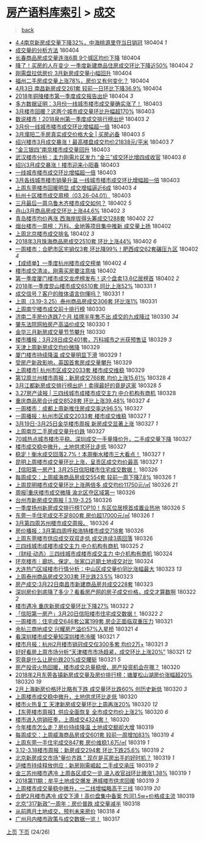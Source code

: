 [房产语料库索引](../../README.md)  > [成交](成交.md)
====
> [back](../README.md)

- [4.4南京新房成交量下降32%，中海桃源里夺当日销冠](http://jkwz.applinzi.com/ittc/7088188836679255056.html#4.4%E5%8D%97%E4%BA%AC%E6%96%B0%E6%88%BF%E6%88%90%E4%BA%A4%E9%87%8F%E4%B8%8B%E9%99%8D32%25%EF%BC%8C%E4%B8%AD%E6%B5%B7%E6%A1%83%E6%BA%90%E9%87%8C%E5%A4%BA%E5%BD%93%E6%97%A5%E9%94%80%E5%86%A0) 180404 *1* 
- [成交量的分析方法](http://jkwz.applinzi.com/ittc/7088171376227910667.html#%E6%88%90%E4%BA%A4%E9%87%8F%E7%9A%84%E5%88%86%E6%9E%90%E6%96%B9%E6%B3%95) 180404  
- [长春商品房成交量连涨6周 9个城区均价下降](http://jkwz.applinzi.com/ittc/7088143362626683911.html#%E9%95%BF%E6%98%A5%E5%95%86%E5%93%81%E6%88%BF%E6%88%90%E4%BA%A4%E9%87%8F%E8%BF%9E%E6%B6%A86%E5%91%A8+9%E4%B8%AA%E5%9F%8E%E5%8C%BA%E5%9D%87%E4%BB%B7%E4%B8%8B%E9%99%8D) 180404  
- [降了！买房的人在变少 一季度新建商品住房成交环比下降近50%](http://jkwz.applinzi.com/ittc/7088132797674030090.html#%E9%99%8D%E4%BA%86%EF%BC%81%E4%B9%B0%E6%88%BF%E7%9A%84%E4%BA%BA%E5%9C%A8%E5%8F%98%E5%B0%91+%E4%B8%80%E5%AD%A3%E5%BA%A6%E6%96%B0%E5%BB%BA%E5%95%86%E5%93%81%E4%BD%8F%E6%88%BF%E6%88%90%E4%BA%A4%E7%8E%AF%E6%AF%94%E4%B8%8B%E9%99%8D%E8%BF%9150%25) 180404 *2* 
- [刚需盘拉低房价 3月新房成交量小幅回升](http://jkwz.applinzi.com/ittc/7088079627107173393.html#%E5%88%9A%E9%9C%80%E7%9B%98%E6%8B%89%E4%BD%8E%E6%88%BF%E4%BB%B7+3%E6%9C%88%E6%96%B0%E6%88%BF%E6%88%90%E4%BA%A4%E9%87%8F%E5%B0%8F%E5%B9%85%E5%9B%9E%E5%8D%87) 180404  
- [福州二手房成交量上涨78%，房价又有何变化？](http://jkwz.applinzi.com/ittc/7088050120333722635.html#%E7%A6%8F%E5%B7%9E%E4%BA%8C%E6%89%8B%E6%88%BF%E6%88%90%E4%BA%A4%E9%87%8F%E4%B8%8A%E6%B6%A878%25%EF%BC%8C%E6%88%BF%E4%BB%B7%E5%8F%88%E6%9C%89%E4%BD%95%E5%8F%98%E5%8C%96%EF%BC%9F) 180404  
- [4月3日 南昌新房成交261套 较前一日环比下降36.9%](http://jkwz.applinzi.com/ittc/7088049542270551050.html#4%E6%9C%883%E6%97%A5+%E5%8D%97%E6%98%8C%E6%96%B0%E6%88%BF%E6%88%90%E4%BA%A4261%E5%A5%97+%E8%BE%83%E5%89%8D%E4%B8%80%E6%97%A5%E7%8E%AF%E6%AF%94%E4%B8%8B%E9%99%8D36.9%25) 180404  
- [2018年铜陵楼市第一季度成交报告出炉](http://jkwz.applinzi.com/ittc/7088040089810912262.html#2018%E5%B9%B4%E9%93%9C%E9%99%B5%E6%A5%BC%E5%B8%82%E7%AC%AC%E4%B8%80%E5%AD%A3%E5%BA%A6%E6%88%90%E4%BA%A4%E6%8A%A5%E5%91%8A%E5%87%BA%E7%82%89) 180404 *3* 
- [多方数据证明：3月份一线城市楼市成交量确实涨了！](http://jkwz.applinzi.com/ittc/7087816806335251473.html#%E5%A4%9A%E6%96%B9%E6%95%B0%E6%8D%AE%E8%AF%81%E6%98%8E%EF%BC%9A3%E6%9C%88%E4%BB%BD%E4%B8%80%E7%BA%BF%E5%9F%8E%E5%B8%82%E6%A5%BC%E5%B8%82%E6%88%90%E4%BA%A4%E9%87%8F%E7%A1%AE%E5%AE%9E%E6%B6%A8%E4%BA%86%EF%BC%81) 180403  
- [3月楼市回暖？这两个城市成交量环比升幅超170%](http://jkwz.applinzi.com/ittc/7087803895177020433.html#3%E6%9C%88%E6%A5%BC%E5%B8%82%E5%9B%9E%E6%9A%96%EF%BC%9F%E8%BF%99%E4%B8%A4%E4%B8%AA%E5%9F%8E%E5%B8%82%E6%88%90%E4%BA%A4%E9%87%8F%E7%8E%AF%E6%AF%94%E5%8D%87%E5%B9%85%E8%B6%85170%25) 180403  
- [数说楼市！2018泉州第一季度成交排行榜出炉](http://jkwz.applinzi.com/ittc/7087803251917587467.html#%E6%95%B0%E8%AF%B4%E6%A5%BC%E5%B8%82%EF%BC%812018%E6%B3%89%E5%B7%9E%E7%AC%AC%E4%B8%80%E5%AD%A3%E5%BA%A6%E6%88%90%E4%BA%A4%E6%8E%92%E8%A1%8C%E6%A6%9C%E5%87%BA%E7%82%89) 180403 *2* 
- [3月份一线城市楼市成交环比增幅超一倍](http://jkwz.applinzi.com/ittc/7087795282333139984.html#3%E6%9C%88%E4%BB%BD%E4%B8%80%E7%BA%BF%E5%9F%8E%E5%B8%82%E6%A5%BC%E5%B8%82%E6%88%90%E4%BA%A4%E7%8E%AF%E6%AF%94%E5%A2%9E%E5%B9%85%E8%B6%85%E4%B8%80%E5%80%8D) 180403  
- [3月濮阳二手房真实成交价格大全 | 买房必备](http://jkwz.applinzi.com/ittc/7087788621560284177.html#3%E6%9C%88%E6%BF%AE%E9%98%B3%E4%BA%8C%E6%89%8B%E6%88%BF%E7%9C%9F%E5%AE%9E%E6%88%90%E4%BA%A4%E4%BB%B7%E6%A0%BC%E5%A4%A7%E5%85%A8+%7C+%E4%B9%B0%E6%88%BF%E5%BF%85%E5%A4%87) 180403 *5* 
- [绍兴楼市3月成交暴涨！最高楼盘成交均价21838元/平米](http://jkwz.applinzi.com/ittc/7087775425399096331.html#%E7%BB%8D%E5%85%B4%E6%A5%BC%E5%B8%823%E6%9C%88%E6%88%90%E4%BA%A4%E6%9A%B4%E6%B6%A8%EF%BC%81%E6%9C%80%E9%AB%98%E6%A5%BC%E7%9B%98%E6%88%90%E4%BA%A4%E5%9D%87%E4%BB%B721838%E5%85%83%2F%E5%B9%B3%E7%B1%B3) 180403 *7* 
- [“金三银四”南京楼市成交量回升](http://jkwz.applinzi.com/ittc/7087774220081955856.html#%E2%80%9C%E9%87%91%E4%B8%89%E9%93%B6%E5%9B%9B%E2%80%9D%E5%8D%97%E4%BA%AC%E6%A5%BC%E5%B8%82%E6%88%90%E4%BA%A4%E9%87%8F%E5%9B%9E%E5%8D%87) 180403  
- [武汉楼市分析：主力刚需片区发力 “金三”成交环比增四成收官](http://jkwz.applinzi.com/ittc/7087713900122604551.html#%E6%AD%A6%E6%B1%89%E6%A5%BC%E5%B8%82%E5%88%86%E6%9E%90%EF%BC%9A%E4%B8%BB%E5%8A%9B%E5%88%9A%E9%9C%80%E7%89%87%E5%8C%BA%E5%8F%91%E5%8A%9B+%E2%80%9C%E9%87%91%E4%B8%89%E2%80%9D%E6%88%90%E4%BA%A4%E7%8E%AF%E6%AF%94%E5%A2%9E%E5%9B%9B%E6%88%90%E6%94%B6%E5%AE%98) 180403 *6* 
- [绍兴3月成交暴涨！楼市迎来小阳春](http://jkwz.applinzi.com/ittc/7087710421815657489.html#%E7%BB%8D%E5%85%B43%E6%9C%88%E6%88%90%E4%BA%A4%E6%9A%B4%E6%B6%A8%EF%BC%81%E6%A5%BC%E5%B8%82%E8%BF%8E%E6%9D%A5%E5%B0%8F%E9%98%B3%E6%98%A5) 180403  
- [一线城市楼市成交环比增幅超一倍](http://jkwz.applinzi.com/ittc/7087701068471600138.html#%E4%B8%80%E7%BA%BF%E5%9F%8E%E5%B8%82%E6%A5%BC%E5%B8%82%E6%88%90%E4%BA%A4%E7%8E%AF%E6%AF%94%E5%A2%9E%E5%B9%85%E8%B6%85%E4%B8%80%E5%80%8D) 180403  
- [3月各线城市楼市销量升温 一线城市楼市成交环比增幅超一倍](http://jkwz.applinzi.com/ittc/7087700471374676998.html#3%E6%9C%88%E5%90%84%E7%BA%BF%E5%9F%8E%E5%B8%82%E6%A5%BC%E5%B8%82%E9%94%80%E9%87%8F%E5%8D%87%E6%B8%A9+%E4%B8%80%E7%BA%BF%E5%9F%8E%E5%B8%82%E6%A5%BC%E5%B8%82%E6%88%90%E4%BA%A4%E7%8E%AF%E6%AF%94%E5%A2%9E%E5%B9%85%E8%B6%85%E4%B8%80%E5%80%8D) 180403  
- [上周东莞楼市回暖明显 成交增幅逼近6成](http://jkwz.applinzi.com/ittc/7087686768348627985.html#%E4%B8%8A%E5%91%A8%E4%B8%9C%E8%8E%9E%E6%A5%BC%E5%B8%82%E5%9B%9E%E6%9A%96%E6%98%8E%E6%98%BE+%E6%88%90%E4%BA%A4%E5%A2%9E%E5%B9%85%E9%80%BC%E8%BF%916%E6%88%90) 180403 *4* 
- [杭州十区楼市成交周榜（03.26-04.01）](http://jkwz.applinzi.com/ittc/7087686007803872262.html#%E6%9D%AD%E5%B7%9E%E5%8D%81%E5%8C%BA%E6%A5%BC%E5%B8%82%E6%88%90%E4%BA%A4%E5%91%A8%E6%A6%9C%EF%BC%8803.26-04.01%EF%BC%89) 180403  
- [三月最后一周乌鲁木齐楼市成交如何？](http://jkwz.applinzi.com/ittc/7087457046578594832.html#%E4%B8%89%E6%9C%88%E6%9C%80%E5%90%8E%E4%B8%80%E5%91%A8%E4%B9%8C%E9%B2%81%E6%9C%A8%E9%BD%90%E6%A5%BC%E5%B8%82%E6%88%90%E4%BA%A4%E5%A6%82%E4%BD%95%EF%BC%9F) 180402 *5* 
- [舟山3月商品房成交环比上涨44.6%](http://jkwz.applinzi.com/ittc/7087425470687872016.html#%E8%88%9F%E5%B1%B13%E6%9C%88%E5%95%86%E5%93%81%E6%88%BF%E6%88%90%E4%BA%A4%E7%8E%AF%E6%AF%94%E4%B8%8A%E6%B6%A844.6%25) 180402 *3* 
- [青岛楼市均价再涨 西海岸拔得头筹成交1288套](http://jkwz.applinzi.com/ittc/7087424433100948491.html#%E9%9D%92%E5%B2%9B%E6%A5%BC%E5%B8%82%E5%9D%87%E4%BB%B7%E5%86%8D%E6%B6%A8+%E8%A5%BF%E6%B5%B7%E5%B2%B8%E6%8B%94%E5%BE%97%E5%A4%B4%E7%AD%B9%E6%88%90%E4%BA%A41288%E5%A5%97) 180402 *22* 
- [烟台楼市一周榜：万科、金地等项目集中推新 成交量上扬](http://jkwz.applinzi.com/ittc/7087423249153786897.html#%E7%83%9F%E5%8F%B0%E6%A5%BC%E5%B8%82%E4%B8%80%E5%91%A8%E6%A6%9C%EF%BC%9A%E4%B8%87%E7%A7%91%E3%80%81%E9%87%91%E5%9C%B0%E7%AD%89%E9%A1%B9%E7%9B%AE%E9%9B%86%E4%B8%AD%E6%8E%A8%E6%96%B0+%E6%88%90%E4%BA%A4%E9%87%8F%E4%B8%8A%E6%89%AC) 180402  
- [上周北京楼市成交排名](http://jkwz.applinzi.com/ittc/7087420600199152656.html#%E4%B8%8A%E5%91%A8%E5%8C%97%E4%BA%AC%E6%A5%BC%E5%B8%82%E6%88%90%E4%BA%A4%E6%8E%92%E5%90%8D) 180402 *3* 
- [2018年3月珠海商品房成交2510套 环比上涨44%](http://jkwz.applinzi.com/ittc/7087405294663762960.html#2018%E5%B9%B43%E6%9C%88%E7%8F%A0%E6%B5%B7%E5%95%86%E5%93%81%E6%88%BF%E6%88%90%E4%BA%A42510%E5%A5%97+%E7%8E%AF%E6%AF%94%E4%B8%8A%E6%B6%A844%25) 180402 *6* 
- [一周楼市：合肥市区宅销仅3套 环比降99%！肥西成交62套碾压九区](http://jkwz.applinzi.com/ittc/7087339827118998538.html#%E4%B8%80%E5%91%A8%E6%A5%BC%E5%B8%82%EF%BC%9A%E5%90%88%E8%82%A5%E5%B8%82%E5%8C%BA%E5%AE%85%E9%94%80%E4%BB%853%E5%A5%97+%E7%8E%AF%E6%AF%94%E9%99%8D99%25%EF%BC%81%E8%82%A5%E8%A5%BF%E6%88%90%E4%BA%A462%E5%A5%97%E7%A2%BE%E5%8E%8B%E4%B9%9D%E5%8C%BA) 180402 *4* 
- [【成绩单】一季度杭州楼市成交榜单](http://jkwz.applinzi.com/ittc/7087315001994118154.html#%E3%80%90%E6%88%90%E7%BB%A9%E5%8D%95%E3%80%91%E4%B8%80%E5%AD%A3%E5%BA%A6%E6%9D%AD%E5%B7%9E%E6%A5%BC%E5%B8%82%E6%88%90%E4%BA%A4%E6%A6%9C%E5%8D%95) 180402 *4* 
- [楼市成交清淡，刚需买房要注意啥](http://jkwz.applinzi.com/ittc/7087312063326323729.html#%E6%A5%BC%E5%B8%82%E6%88%90%E4%BA%A4%E6%B8%85%E6%B7%A1%EF%BC%8C%E5%88%9A%E9%9C%80%E4%B9%B0%E6%88%BF%E8%A6%81%E6%B3%A8%E6%84%8F%E5%95%A5) 180402  
- [第一季度厦门楼市成交龙虎榜发布！这个盘卖13.6亿居榜首](http://jkwz.applinzi.com/ittc/7087298210211300358.html#%E7%AC%AC%E4%B8%80%E5%AD%A3%E5%BA%A6%E5%8E%A6%E9%97%A8%E6%A5%BC%E5%B8%82%E6%88%90%E4%BA%A4%E9%BE%99%E8%99%8E%E6%A6%9C%E5%8F%91%E5%B8%83%EF%BC%81%E8%BF%99%E4%B8%AA%E7%9B%98%E5%8D%9613.6%E4%BA%BF%E5%B1%85%E6%A6%9C%E9%A6%96) 180402 *2* 
- [2018年一季度昆山楼市成交6510套 同比上涨52%](http://jkwz.applinzi.com/ittc/7086750335295292433.html#2018%E5%B9%B4%E4%B8%80%E5%AD%A3%E5%BA%A6%E6%98%86%E5%B1%B1%E6%A5%BC%E5%B8%82%E6%88%90%E4%BA%A46510%E5%A5%97+%E5%90%8C%E6%AF%94%E4%B8%8A%E6%B6%A852%25) 180331 *1* 
- [成交信号？客户的肢体语言你懂吗？](http://jkwz.applinzi.com/ittc/7086306406166955024.html#%E6%88%90%E4%BA%A4%E4%BF%A1%E5%8F%B7%EF%BC%9F%E5%AE%A2%E6%88%B7%E7%9A%84%E8%82%A2%E4%BD%93%E8%AF%AD%E8%A8%80%E4%BD%A0%E6%87%82%E5%90%97%EF%BC%9F) 180331 *1* 
- [上周（3.19-3.25）泰州商品房成交306套 环比涨1%](http://jkwz.applinzi.com/ittc/7086565097990521863.html#%E4%B8%8A%E5%91%A8%EF%BC%883.19-3.25%EF%BC%89%E6%B3%B0%E5%B7%9E%E5%95%86%E5%93%81%E6%88%BF%E6%88%90%E4%BA%A4306%E5%A5%97+%E7%8E%AF%E6%AF%94%E6%B6%A81%25) 180331  
- [上周南宁楼市成交前十排行榜](http://jkwz.applinzi.com/ittc/7086215149306512394.html#%E4%B8%8A%E5%91%A8%E5%8D%97%E5%AE%81%E6%A5%BC%E5%B8%82%E6%88%90%E4%BA%A4%E5%89%8D%E5%8D%81%E6%8E%92%E8%A1%8C%E6%A6%9C) 180330  
- [济南二手房价连跌7个月 挂牌半年售不出 成交的九成降过](http://jkwz.applinzi.com/ittc/7086204169679799306.html#%E6%B5%8E%E5%8D%97%E4%BA%8C%E6%89%8B%E6%88%BF%E4%BB%B7%E8%BF%9E%E8%B7%8C7%E4%B8%AA%E6%9C%88+%E6%8C%82%E7%89%8C%E5%8D%8A%E5%B9%B4%E5%94%AE%E4%B8%8D%E5%87%BA+%E6%88%90%E4%BA%A4%E7%9A%84%E4%B9%9D%E6%88%90%E9%99%8D%E8%BF%87) 180330 *34* 
- [肇东法院网拍房产高溢价成交](http://jkwz.applinzi.com/ittc/7086193870142702602.html#%E8%82%87%E4%B8%9C%E6%B3%95%E9%99%A2%E7%BD%91%E6%8B%8D%E6%88%BF%E4%BA%A7%E9%AB%98%E6%BA%A2%E4%BB%B7%E6%88%90%E4%BA%A4) 180330 *1* 
- [金华三月新房成交量节节攀升](http://jkwz.applinzi.com/ittc/7086121103024194576.html#%E9%87%91%E5%8D%8E%E4%B8%89%E6%9C%88%E6%96%B0%E6%88%BF%E6%88%90%E4%BA%A4%E9%87%8F%E8%8A%82%E8%8A%82%E6%94%80%E5%8D%87) 180330  
- [楼市播报：3月28日成交401套，万科城市之光获预售证](http://jkwz.applinzi.com/ittc/7085958959125234694.html#%E6%A5%BC%E5%B8%82%E6%92%AD%E6%8A%A5%EF%BC%9A3%E6%9C%8828%E6%97%A5%E6%88%90%E4%BA%A4401%E5%A5%97%EF%BC%8C%E4%B8%87%E7%A7%91%E5%9F%8E%E5%B8%82%E4%B9%8B%E5%85%89%E8%8E%B7%E9%A2%84%E5%94%AE%E8%AF%81) 180329 *3* 
- [天津上周新房成交均价微降](http://jkwz.applinzi.com/ittc/7085946261431911440.html#%E5%A4%A9%E6%B4%A5%E4%B8%8A%E5%91%A8%E6%96%B0%E6%88%BF%E6%88%90%E4%BA%A4%E5%9D%87%E4%BB%B7%E5%BE%AE%E9%99%8D) 180329  
- [厦门楼市持续降温 成交量明显下滑](http://jkwz.applinzi.com/ittc/7085844149410726922.html#%E5%8E%A6%E9%97%A8%E6%A5%BC%E5%B8%82%E6%8C%81%E7%BB%AD%E9%99%8D%E6%B8%A9+%E6%88%90%E4%BA%A4%E9%87%8F%E6%98%8E%E6%98%BE%E4%B8%8B%E6%BB%91) 180329 *1* 
- [受房产新政影响，英国首套房成交量攀升](http://jkwz.applinzi.com/ittc/7085108089529566218.html#%E5%8F%97%E6%88%BF%E4%BA%A7%E6%96%B0%E6%94%BF%E5%BD%B1%E5%93%8D%EF%BC%8C%E8%8B%B1%E5%9B%BD%E9%A6%96%E5%A5%97%E6%88%BF%E6%88%90%E4%BA%A4%E9%87%8F%E6%94%80%E5%8D%87) 180329  
- [上周楼市| 杭州市区成交2033套 楼市成交维稳](http://jkwz.applinzi.com/ittc/7085811795568886795.html#%E4%B8%8A%E5%91%A8%E6%A5%BC%E5%B8%82%7C+%E6%9D%AD%E5%B7%9E%E5%B8%82%E5%8C%BA%E6%88%90%E4%BA%A42033%E5%A5%97+%E6%A5%BC%E5%B8%82%E6%88%90%E4%BA%A4%E7%BB%B4%E7%A8%B3) 180329  
- [第12周兰州楼市周报：新房成交768套 均价上涨15.61%](http://jkwz.applinzi.com/ittc/7085557601167475723.html#%E7%AC%AC12%E5%91%A8%E5%85%B0%E5%B7%9E%E6%A5%BC%E5%B8%82%E5%91%A8%E6%8A%A5%EF%BC%9A%E6%96%B0%E6%88%BF%E6%88%90%E4%BA%A4768%E5%A5%97+%E5%9D%87%E4%BB%B7%E4%B8%8A%E6%B6%A815.61%25) 180328 *4* 
- [3月江都新房成交排行榜出炉！卖得最好的竟是这家](http://jkwz.applinzi.com/ittc/7085535634527880202.html#3%E6%9C%88%E6%B1%9F%E9%83%BD%E6%96%B0%E6%88%BF%E6%88%90%E4%BA%A4%E6%8E%92%E8%A1%8C%E6%A6%9C%E5%87%BA%E7%82%89%EF%BC%81%E5%8D%96%E5%BE%97%E6%9C%80%E5%A5%BD%E7%9A%84%E7%AB%9F%E6%98%AF%E8%BF%99%E5%AE%B6) 180328 *5* 
- [3.27房产读报 | 三四线城市成楼市成交主力 中介机构有商机](http://jkwz.applinzi.com/ittc/7085478212455105546.html#3.27%E6%88%BF%E4%BA%A7%E8%AF%BB%E6%8A%A5+%7C+%E4%B8%89%E5%9B%9B%E7%BA%BF%E5%9F%8E%E5%B8%82%E6%88%90%E6%A5%BC%E5%B8%82%E6%88%90%E4%BA%A4%E4%B8%BB%E5%8A%9B+%E4%B8%AD%E4%BB%8B%E6%9C%BA%E6%9E%84%E6%9C%89%E5%95%86%E6%9C%BA) 180328  
- [重庆商品房合计成交8528套 环比上涨39.48%](http://jkwz.applinzi.com/ittc/7085219666723341328.html#%E9%87%8D%E5%BA%86%E5%95%86%E5%93%81%E6%88%BF%E5%90%88%E8%AE%A1%E6%88%90%E4%BA%A48528%E5%A5%97+%E7%8E%AF%E6%AF%94%E4%B8%8A%E6%B6%A839.48%25) 180327 *4* 
- [一周楼市：成都上周新推住房成交率达96.5%](http://jkwz.applinzi.com/ittc/7085209199586051088.html#%E4%B8%80%E5%91%A8%E6%A5%BC%E5%B8%82%EF%BC%9A%E6%88%90%E9%83%BD%E4%B8%8A%E5%91%A8%E6%96%B0%E6%8E%A8%E4%BD%8F%E6%88%BF%E6%88%90%E4%BA%A4%E7%8E%87%E8%BE%BE96.5%25) 180327  
- [一周播报：杭州市区成交2033套 楼市成交维稳](http://jkwz.applinzi.com/ittc/7085198852221305863.html#%E4%B8%80%E5%91%A8%E6%92%AD%E6%8A%A5%EF%BC%9A%E6%9D%AD%E5%B7%9E%E5%B8%82%E5%8C%BA%E6%88%90%E4%BA%A42033%E5%A5%97+%E6%A5%BC%E5%B8%82%E6%88%90%E4%BA%A4%E7%BB%B4%E7%A8%B3) 180327 *1* 
- [3月19日-3月25日金华楼市周报 新房成交显著上涨](http://jkwz.applinzi.com/ittc/7085108892386460683.html#3%E6%9C%8819%E6%97%A5-3%E6%9C%8825%E6%97%A5%E9%87%91%E5%8D%8E%E6%A5%BC%E5%B8%82%E5%91%A8%E6%8A%A5+%E6%96%B0%E6%88%BF%E6%88%90%E4%BA%A4%E6%98%BE%E8%91%97%E4%B8%8A%E6%B6%A8) 180327 *1* 
- [上周南京二手房成交量升价跌](http://jkwz.applinzi.com/ittc/7085095381916713990.html#%E4%B8%8A%E5%91%A8%E5%8D%97%E4%BA%AC%E4%BA%8C%E6%89%8B%E6%88%BF%E6%88%90%E4%BA%A4%E9%87%8F%E5%8D%87%E4%BB%B7%E8%B7%8C) 180327  
- [70城热点城市楼市平稳、深圳成交一手量降价升，二手成交量下降](http://jkwz.applinzi.com/ittc/7085090165733458950.html#70%E5%9F%8E%E7%83%AD%E7%82%B9%E5%9F%8E%E5%B8%82%E6%A5%BC%E5%B8%82%E5%B9%B3%E7%A8%B3%E3%80%81%E6%B7%B1%E5%9C%B3%E6%88%90%E4%BA%A4%E4%B8%80%E6%89%8B%E9%87%8F%E9%99%8D%E4%BB%B7%E5%8D%87%EF%BC%8C%E4%BA%8C%E6%89%8B%E6%88%90%E4%BA%A4%E9%87%8F%E4%B8%8B%E9%99%8D) 180327  
- [楼市成交稳中微升，土地供求环比走低](http://jkwz.applinzi.com/ittc/7085090027820549131.html#%E6%A5%BC%E5%B8%82%E6%88%90%E4%BA%A4%E7%A8%B3%E4%B8%AD%E5%BE%AE%E5%8D%87%EF%BC%8C%E5%9C%9F%E5%9C%B0%E4%BE%9B%E6%B1%82%E7%8E%AF%E6%AF%94%E8%B5%B0%E4%BD%8E) 180327  
- [稳定！衡水成交回落2.7%！本周衡水楼市三大看点！](http://jkwz.applinzi.com/ittc/7085074136957453322.html#%E7%A8%B3%E5%AE%9A%EF%BC%81%E8%A1%A1%E6%B0%B4%E6%88%90%E4%BA%A4%E5%9B%9E%E8%90%BD2.7%25%EF%BC%81%E6%9C%AC%E5%91%A8%E8%A1%A1%E6%B0%B4%E6%A5%BC%E5%B8%82%E4%B8%89%E5%A4%A7%E7%9C%8B%E7%82%B9%EF%BC%81) 180327 *1* 
- [昆明上周楼市成交量环比上涨，呈贡区成交均价最高](http://jkwz.applinzi.com/ittc/7085065747296683024.html#%E6%98%86%E6%98%8E%E4%B8%8A%E5%91%A8%E6%A5%BC%E5%B8%82%E6%88%90%E4%BA%A4%E9%87%8F%E7%8E%AF%E6%AF%94%E4%B8%8A%E6%B6%A8%EF%BC%8C%E5%91%88%E8%B4%A1%E5%8C%BA%E6%88%90%E4%BA%A4%E5%9D%87%E4%BB%B7%E6%9C%80%E9%AB%98) 180327 *1* 
- [【信阳第一房产】3月25日信阳楼市住宅成交数据！](http://jkwz.applinzi.com/ittc/7084852291234694160.html#%E3%80%90%E4%BF%A1%E9%98%B3%E7%AC%AC%E4%B8%80%E6%88%BF%E4%BA%A7%E3%80%913%E6%9C%8825%E6%97%A5%E4%BF%A1%E9%98%B3%E6%A5%BC%E5%B8%82%E4%BD%8F%E5%AE%85%E6%88%90%E4%BA%A4%E6%95%B0%E6%8D%AE%EF%BC%81) 180326  
- [每周成交：上周威海商品房成交554套 较前一周下降7.8%](http://jkwz.applinzi.com/ittc/7084837219762439184.html#%E6%AF%8F%E5%91%A8%E6%88%90%E4%BA%A4%EF%BC%9A%E4%B8%8A%E5%91%A8%E5%A8%81%E6%B5%B7%E5%95%86%E5%93%81%E6%88%BF%E6%88%90%E4%BA%A4554%E5%A5%97+%E8%BE%83%E5%89%8D%E4%B8%80%E5%91%A8%E4%B8%8B%E9%99%8D7.8%25) 180326 *1* 
- [上周昆明楼市成交量环比上涨两倍多 成交均价11750元/㎡](http://jkwz.applinzi.com/ittc/7084830808722637841.html#%E4%B8%8A%E5%91%A8%E6%98%86%E6%98%8E%E6%A5%BC%E5%B8%82%E6%88%90%E4%BA%A4%E9%87%8F%E7%8E%AF%E6%AF%94%E4%B8%8A%E6%B6%A8%E4%B8%A4%E5%80%8D%E5%A4%9A+%E6%88%90%E4%BA%A4%E5%9D%87%E4%BB%B711750%E5%85%83%2F%E3%8E%A1) 180326 *21* 
- [周报|重庆楼市成交微降 渝北区夺区域第一](http://jkwz.applinzi.com/ittc/7084829378704049168.html#%E5%91%A8%E6%8A%A5%7C%E9%87%8D%E5%BA%86%E6%A5%BC%E5%B8%82%E6%88%90%E4%BA%A4%E5%BE%AE%E9%99%8D+%E6%B8%9D%E5%8C%97%E5%8C%BA%E5%A4%BA%E5%8C%BA%E5%9F%9F%E7%AC%AC%E4%B8%80) 180326  
- [台州市新房成交周报 | 3.19-3.25](http://jkwz.applinzi.com/ittc/7084827230956160017.html#%E5%8F%B0%E5%B7%9E%E5%B8%82%E6%96%B0%E6%88%BF%E6%88%90%E4%BA%A4%E5%91%A8%E6%8A%A5+%7C+3.19-3.25) 180326  
- [一季度扬州新房成交排行榜TOP10！东区位居榜首成置业热地](http://jkwz.applinzi.com/ittc/7084827218918507530.html#%E4%B8%80%E5%AD%A3%E5%BA%A6%E6%89%AC%E5%B7%9E%E6%96%B0%E6%88%BF%E6%88%90%E4%BA%A4%E6%8E%92%E8%A1%8C%E6%A6%9CTOP10%EF%BC%81%E4%B8%9C%E5%8C%BA%E4%BD%8D%E5%B1%85%E6%A6%9C%E9%A6%96%E6%88%90%E7%BD%AE%E4%B8%9A%E7%83%AD%E5%9C%B0) 180326 *5* 
- [东莞一手住宅成交不足800套 房价超17000元/㎡](http://jkwz.applinzi.com/ittc/7084817354267821062.html#%E4%B8%9C%E8%8E%9E%E4%B8%80%E6%89%8B%E4%BD%8F%E5%AE%85%E6%88%90%E4%BA%A4%E4%B8%8D%E8%B6%B3800%E5%A5%97+%E6%88%BF%E4%BB%B7%E8%B6%8517000%E5%85%83%2F%E3%8E%A1) 180326 *1* 
- [3月第四周苏州楼市成交周报。](http://jkwz.applinzi.com/ittc/7084804339489309707.html#3%E6%9C%88%E7%AC%AC%E5%9B%9B%E5%91%A8%E8%8B%8F%E5%B7%9E%E6%A5%BC%E5%B8%82%E6%88%90%E4%BA%A4%E5%91%A8%E6%8A%A5%E3%80%82) 180326 *4* 
- [房价播报：3月第四周呼和浩特楼市成交718套](http://jkwz.applinzi.com/ittc/7084787638433481734.html#%E6%88%BF%E4%BB%B7%E6%92%AD%E6%8A%A5%EF%BC%9A3%E6%9C%88%E7%AC%AC%E5%9B%9B%E5%91%A8%E5%91%BC%E5%92%8C%E6%B5%A9%E7%89%B9%E6%A5%BC%E5%B8%82%E6%88%90%E4%BA%A4718%E5%A5%97) 180326  
- [上周东莞楼市供应成交双双走低 成交连续3周回落](http://jkwz.applinzi.com/ittc/7084739865285755914.html#%E4%B8%8A%E5%91%A8%E4%B8%9C%E8%8E%9E%E6%A5%BC%E5%B8%82%E4%BE%9B%E5%BA%94%E6%88%90%E4%BA%A4%E5%8F%8C%E5%8F%8C%E8%B5%B0%E4%BD%8E+%E6%88%90%E4%BA%A4%E8%BF%9E%E7%BB%AD3%E5%91%A8%E5%9B%9E%E8%90%BD) 180326  
- [三四线城市成楼市成交主力 中介机构有商机](http://jkwz.applinzi.com/ittc/7084472299829068811.html#%E4%B8%89%E5%9B%9B%E7%BA%BF%E5%9F%8E%E5%B8%82%E6%88%90%E6%A5%BC%E5%B8%82%E6%88%90%E4%BA%A4%E4%B8%BB%E5%8A%9B+%E4%B8%AD%E4%BB%8B%E6%9C%BA%E6%9E%84%E6%9C%89%E5%95%86%E6%9C%BA) 180325 *2* 
- [（财经·动态）三四线城市成楼市成交主力 中介机构有商机](http://jkwz.applinzi.com/ittc/7084066677539210257.html#%EF%BC%88%E8%B4%A2%E7%BB%8F%C2%B7%E5%8A%A8%E6%80%81%EF%BC%89%E4%B8%89%E5%9B%9B%E7%BA%BF%E5%9F%8E%E5%B8%82%E6%88%90%E6%A5%BC%E5%B8%82%E6%88%90%E4%BA%A4%E4%B8%BB%E5%8A%9B+%E4%B8%AD%E4%BB%8B%E6%9C%BA%E6%9E%84%E6%9C%89%E5%95%86%E6%9C%BA) 180324  
- [环京楼市︱廊坊、保定、张家口近期土地成交对比](http://jkwz.applinzi.com/ittc/7084009831705084944.html#%E7%8E%AF%E4%BA%AC%E6%A5%BC%E5%B8%82%EF%B8%B1%E5%BB%8A%E5%9D%8A%E3%80%81%E4%BF%9D%E5%AE%9A%E3%80%81%E5%BC%A0%E5%AE%B6%E5%8F%A3%E8%BF%91%E6%9C%9F%E5%9C%9F%E5%9C%B0%E6%88%90%E4%BA%A4%E5%AF%B9%E6%AF%94) 180324  
- [大连热门区域楼市行情分析：中山区成交量价同比涨幅最大](http://jkwz.applinzi.com/ittc/7083790286176388112.html#%E5%A4%A7%E8%BF%9E%E7%83%AD%E9%97%A8%E5%8C%BA%E5%9F%9F%E6%A5%BC%E5%B8%82%E8%A1%8C%E6%83%85%E5%88%86%E6%9E%90%EF%BC%9A%E4%B8%AD%E5%B1%B1%E5%8C%BA%E6%88%90%E4%BA%A4%E9%87%8F%E4%BB%B7%E5%90%8C%E6%AF%94%E6%B6%A8%E5%B9%85%E6%9C%80%E5%A4%A7) 180323 *13* 
- [上周泰州商品房成交303套 环比跌23.5%](http://jkwz.applinzi.com/ittc/7083625280440894474.html#%E4%B8%8A%E5%91%A8%E6%B3%B0%E5%B7%9E%E5%95%86%E5%93%81%E6%88%BF%E6%88%90%E4%BA%A4303%E5%A5%97+%E7%8E%AF%E6%AF%94%E8%B7%8C23.5%25) 180323  
- [房产成交:3月22日南昌市新建商品房共成交228套](http://jkwz.applinzi.com/ittc/7083622063799796747.html#%E6%88%BF%E4%BA%A7%E6%88%90%E4%BA%A4%3A3%E6%9C%8822%E6%97%A5%E5%8D%97%E6%98%8C%E5%B8%82%E6%96%B0%E5%BB%BA%E5%95%86%E5%93%81%E6%88%BF%E5%85%B1%E6%88%90%E4%BA%A4228%E5%A5%97) 180323  
- [深圳房价到底降了多少？看看房产网的房子成交价格，成交才算数啊](http://jkwz.applinzi.com/ittc/7082895479514072080.html#%E6%B7%B1%E5%9C%B3%E6%88%BF%E4%BB%B7%E5%88%B0%E5%BA%95%E9%99%8D%E4%BA%86%E5%A4%9A%E5%B0%91%EF%BC%9F%E7%9C%8B%E7%9C%8B%E6%88%BF%E4%BA%A7%E7%BD%91%E7%9A%84%E6%88%BF%E5%AD%90%E6%88%90%E4%BA%A4%E4%BB%B7%E6%A0%BC%EF%BC%8C%E6%88%90%E4%BA%A4%E6%89%8D%E7%AE%97%E6%95%B0%E5%95%8A) 180322 *2* 
- [楼市遇冷 重庆新房成交量环比下降27%](http://jkwz.applinzi.com/ittc/7083238291556271114.html#%E6%A5%BC%E5%B8%82%E9%81%87%E5%86%B7+%E9%87%8D%E5%BA%86%E6%96%B0%E6%88%BF%E6%88%90%E4%BA%A4%E9%87%8F%E7%8E%AF%E6%AF%94%E4%B8%8B%E9%99%8D27%25) 180322 *2* 
- [「信阳第一房产」3月20日信阳楼市住宅成交数据！](http://jkwz.applinzi.com/ittc/7083094867469403152.html#%E3%80%8C%E4%BF%A1%E9%98%B3%E7%AC%AC%E4%B8%80%E6%88%BF%E4%BA%A7%E3%80%8D3%E6%9C%8820%E6%97%A5%E4%BF%A1%E9%98%B3%E6%A5%BC%E5%B8%82%E4%BD%8F%E5%AE%85%E6%88%90%E4%BA%A4%E6%95%B0%E6%8D%AE%EF%BC%81) 180322 *2* 
- [一周楼市：住宅成交646套公寓199套 房企正面临双重压力](http://jkwz.applinzi.com/ittc/7082971252736394256.html#%E4%B8%80%E5%91%A8%E6%A5%BC%E5%B8%82%EF%BC%9A%E4%BD%8F%E5%AE%85%E6%88%90%E4%BA%A4646%E5%A5%97%E5%85%AC%E5%AF%93199%E5%A5%97+%E6%88%BF%E4%BC%81%E6%AD%A3%E9%9D%A2%E4%B8%B4%E5%8F%8C%E9%87%8D%E5%8E%8B%E5%8A%9B) 180321  
- [余杭三商地成交 兴耀房产溢价57%入星桥](http://jkwz.applinzi.com/ittc/7082944452702503943.html#%E4%BD%99%E6%9D%AD%E4%B8%89%E5%95%86%E5%9C%B0%E6%88%90%E4%BA%A4+%E5%85%B4%E8%80%80%E6%88%BF%E4%BA%A7%E6%BA%A2%E4%BB%B757%25%E5%85%A5%E6%98%9F%E6%A1%A5) 180321 *4* 
- [看深圳楼市成交量知深圳楼市冷暖](http://jkwz.applinzi.com/ittc/7082873650921604106.html#%E7%9C%8B%E6%B7%B1%E5%9C%B3%E6%A5%BC%E5%B8%82%E6%88%90%E4%BA%A4%E9%87%8F%E7%9F%A5%E6%B7%B1%E5%9C%B3%E6%A5%BC%E5%B8%82%E5%86%B7%E6%9A%96) 180321 *7* 
- [楼市月报：杭州2月楼市销冠成交仅300多套 均价2万+](http://jkwz.applinzi.com/ittc/7082868937794782214.html#%E6%A5%BC%E5%B8%82%E6%9C%88%E6%8A%A5%EF%BC%9A%E6%9D%AD%E5%B7%9E2%E6%9C%88%E6%A5%BC%E5%B8%82%E9%94%80%E5%86%A0%E6%88%90%E4%BA%A4%E4%BB%85300%E5%A4%9A%E5%A5%97+%E5%9D%87%E4%BB%B72%E4%B8%87%2B) 180321 *3* 
- [好好看房上周市场分析“天津楼市市场趋紧，成交环比上涨20%”](http://jkwz.applinzi.com/ittc/7082849556524172294.html#%E5%A5%BD%E5%A5%BD%E7%9C%8B%E6%88%BF%E4%B8%8A%E5%91%A8%E5%B8%82%E5%9C%BA%E5%88%86%E6%9E%90%E2%80%9C%E5%A4%A9%E6%B4%A5%E6%A5%BC%E5%B8%82%E5%B8%82%E5%9C%BA%E8%B6%8B%E7%B4%A7%EF%BC%8C%E6%88%90%E4%BA%A4%E7%8E%AF%E6%AF%94%E4%B8%8A%E6%B6%A820%25%E2%80%9D) 180321 *12* 
- [究竟是什么让房价跌20%成交腰斩](http://jkwz.applinzi.com/ittc/7082786071152952330.html#%E7%A9%B6%E7%AB%9F%E6%98%AF%E4%BB%80%E4%B9%88%E8%AE%A9%E6%88%BF%E4%BB%B7%E8%B7%8C20%25%E6%88%90%E4%BA%A4%E8%85%B0%E6%96%A9) 180321 *5* 
- [房产投资火热回暖，楼市成交总量稳增，房产投资机会在哪？](http://jkwz.applinzi.com/ittc/7082592623745565703.html#%E6%88%BF%E4%BA%A7%E6%8A%95%E8%B5%84%E7%81%AB%E7%83%AD%E5%9B%9E%E6%9A%96%EF%BC%8C%E6%A5%BC%E5%B8%82%E6%88%90%E4%BA%A4%E6%80%BB%E9%87%8F%E7%A8%B3%E5%A2%9E%EF%BC%8C%E6%88%BF%E4%BA%A7%E6%8A%95%E8%B5%84%E6%9C%BA%E4%BC%9A%E5%9C%A8%E5%93%AA%EF%BC%9F) 180320  
- [2018年2月东莞各镇新房成交量及房价排行榜：塘厦松山湖房价涨幅超20%](http://jkwz.applinzi.com/ittc/7082586408189690886.html#2018%E5%B9%B42%E6%9C%88%E4%B8%9C%E8%8E%9E%E5%90%84%E9%95%87%E6%96%B0%E6%88%BF%E6%88%90%E4%BA%A4%E9%87%8F%E5%8F%8A%E6%88%BF%E4%BB%B7%E6%8E%92%E8%A1%8C%E6%A6%9C%EF%BC%9A%E5%A1%98%E5%8E%A6%E6%9D%BE%E5%B1%B1%E6%B9%96%E6%88%BF%E4%BB%B7%E6%B6%A8%E5%B9%85%E8%B6%8520%25) 180320 *19* 
- [2月上海新房价格环比略有下跌 成交量环比跌60% 创历史新低](http://jkwz.applinzi.com/ittc/7082554477565707280.html#2%E6%9C%88%E4%B8%8A%E6%B5%B7%E6%96%B0%E6%88%BF%E4%BB%B7%E6%A0%BC%E7%8E%AF%E6%AF%94%E7%95%A5%E6%9C%89%E4%B8%8B%E8%B7%8C+%E6%88%90%E4%BA%A4%E9%87%8F%E7%8E%AF%E6%AF%94%E8%B7%8C60%25+%E5%88%9B%E5%8E%86%E5%8F%B2%E6%96%B0%E4%BD%8E) 180320 *3* 
- [上周楼市成交稳中微升，土地供求环比走低](http://jkwz.applinzi.com/ittc/7082509187798270993.html#%E4%B8%8A%E5%91%A8%E6%A5%BC%E5%B8%82%E6%88%90%E4%BA%A4%E7%A8%B3%E4%B8%AD%E5%BE%AE%E5%8D%87%EF%BC%8C%E5%9C%9F%E5%9C%B0%E4%BE%9B%E6%B1%82%E7%8E%AF%E6%AF%94%E8%B5%B0%E4%BD%8E) 180320  
- [楼市火热复工 天津新房成交量环比上周再涨20%](http://jkwz.applinzi.com/ittc/7082506842716767249.html#%E6%A5%BC%E5%B8%82%E7%81%AB%E7%83%AD%E5%A4%8D%E5%B7%A5+%E5%A4%A9%E6%B4%A5%E6%96%B0%E6%88%BF%E6%88%90%E4%BA%A4%E9%87%8F%E7%8E%AF%E6%AF%94%E4%B8%8A%E5%91%A8%E5%86%8D%E6%B6%A820%25) 180320 *12* 
- [【东莞楼市周报】供应全面恢复 全市成交均价上涨2%](http://jkwz.applinzi.com/ittc/7082500619510481927.html#%E3%80%90%E4%B8%9C%E8%8E%9E%E6%A5%BC%E5%B8%82%E5%91%A8%E6%8A%A5%E3%80%91%E4%BE%9B%E5%BA%94%E5%85%A8%E9%9D%A2%E6%81%A2%E5%A4%8D+%E5%85%A8%E5%B8%82%E6%88%90%E4%BA%A4%E5%9D%87%E4%BB%B7%E4%B8%8A%E6%B6%A82%25) 180320 *6* 
- [楼市进入供销旺季，上周成交4324套！](http://jkwz.applinzi.com/ittc/7082492472930599946.html#%E6%A5%BC%E5%B8%82%E8%BF%9B%E5%85%A5%E4%BE%9B%E9%94%80%E6%97%BA%E5%AD%A3%EF%BC%8C%E4%B8%8A%E5%91%A8%E6%88%90%E4%BA%A44324%E5%A5%97%EF%BC%81) 180320  
- [今年楼市怎么走？房价持续降温 土地成交额却大增](http://jkwz.applinzi.com/ittc/7082234508697142278.html#%E4%BB%8A%E5%B9%B4%E6%A5%BC%E5%B8%82%E6%80%8E%E4%B9%88%E8%B5%B0%EF%BC%9F%E6%88%BF%E4%BB%B7%E6%8C%81%E7%BB%AD%E9%99%8D%E6%B8%A9+%E5%9C%9F%E5%9C%B0%E6%88%90%E4%BA%A4%E9%A2%9D%E5%8D%B4%E5%A4%A7%E5%A2%9E) 180319  
- [每周成交：上周威海商品房成交601套 较前一周增加83%](http://jkwz.applinzi.com/ittc/7082232256154567696.html#%E6%AF%8F%E5%91%A8%E6%88%90%E4%BA%A4%EF%BC%9A%E4%B8%8A%E5%91%A8%E5%A8%81%E6%B5%B7%E5%95%86%E5%93%81%E6%88%BF%E6%88%90%E4%BA%A4601%E5%A5%97+%E8%BE%83%E5%89%8D%E4%B8%80%E5%91%A8%E5%A2%9E%E5%8A%A083%25) 180319 *4* 
- [上周东莞一手住宅成交847套 房价维稳1.6万/㎡](http://jkwz.applinzi.com/ittc/7082225751598564362.html#%E4%B8%8A%E5%91%A8%E4%B8%9C%E8%8E%9E%E4%B8%80%E6%89%8B%E4%BD%8F%E5%AE%85%E6%88%90%E4%BA%A4847%E5%A5%97+%E6%88%BF%E4%BB%B7%E7%BB%B4%E7%A8%B31.6%E4%B8%87%2F%E3%8E%A1) 180319 *1* 
- [3.12-3.18楼市周报：新房成交294套 环比下跌25.6%](http://jkwz.applinzi.com/ittc/7082216591871968267.html#3.12-3.18%E6%A5%BC%E5%B8%82%E5%91%A8%E6%8A%A5%EF%BC%9A%E6%96%B0%E6%88%BF%E6%88%90%E4%BA%A4294%E5%A5%97+%E7%8E%AF%E6%AF%94%E4%B8%8B%E8%B7%8C25.6%25) 180319 *2* 
- [北京新房成交市场“量价齐跌 ” 现在是买房出手的好时机？](http://jkwz.applinzi.com/ittc/7082204104841757712.html#%E5%8C%97%E4%BA%AC%E6%96%B0%E6%88%BF%E6%88%90%E4%BA%A4%E5%B8%82%E5%9C%BA%E2%80%9C%E9%87%8F%E4%BB%B7%E9%BD%90%E8%B7%8C+%E2%80%9D+%E7%8E%B0%E5%9C%A8%E6%98%AF%E4%B9%B0%E6%88%BF%E5%87%BA%E6%89%8B%E7%9A%84%E5%A5%BD%E6%97%B6%E6%9C%BA%EF%BC%9F) 180319 *1* 
- [沪楼市持续释放供应：新房刚需崛起 二手成交承压](http://jkwz.applinzi.com/ittc/7082190969527337991.html#%E6%B2%AA%E6%A5%BC%E5%B8%82%E6%8C%81%E7%BB%AD%E9%87%8A%E6%94%BE%E4%BE%9B%E5%BA%94%EF%BC%9A%E6%96%B0%E6%88%BF%E5%88%9A%E9%9C%80%E5%B4%9B%E8%B5%B7+%E4%BA%8C%E6%89%8B%E6%88%90%E4%BA%A4%E6%89%BF%E5%8E%8B) 180319 *2* 
- [金三苏州楼市遇冷 上周各区成交一览 进入收官战环比微涨1.38%](http://jkwz.applinzi.com/ittc/7082178234433405959.html#%E9%87%91%E4%B8%89%E8%8B%8F%E5%B7%9E%E6%A5%BC%E5%B8%82%E9%81%87%E5%86%B7+%E4%B8%8A%E5%91%A8%E5%90%84%E5%8C%BA%E6%88%90%E4%BA%A4%E4%B8%80%E8%A7%88+%E8%BF%9B%E5%85%A5%E6%94%B6%E5%AE%98%E6%88%98%E7%8E%AF%E6%AF%94%E5%BE%AE%E6%B6%A81.38%25) 180319 *1* 
- [2018第11期：牟平土地成交爆发 港城楼市供求回暖](http://jkwz.applinzi.com/ittc/7082162898657084423.html#2018%E7%AC%AC11%E6%9C%9F%EF%BC%9A%E7%89%9F%E5%B9%B3%E5%9C%9F%E5%9C%B0%E6%88%90%E4%BA%A4%E7%88%86%E5%8F%91+%E6%B8%AF%E5%9F%8E%E6%A5%BC%E5%B8%82%E4%BE%9B%E6%B1%82%E5%9B%9E%E6%9A%96) 180319 *3* 
- [上周楼市成交量稳中微升，一二线增幅略高于三线](http://jkwz.applinzi.com/ittc/7082125967319630859.html#%E4%B8%8A%E5%91%A8%E6%A5%BC%E5%B8%82%E6%88%90%E4%BA%A4%E9%87%8F%E7%A8%B3%E4%B8%AD%E5%BE%AE%E5%8D%87%EF%BC%8C%E4%B8%80%E4%BA%8C%E7%BA%BF%E5%A2%9E%E5%B9%85%E7%95%A5%E9%AB%98%E4%BA%8E%E4%B8%89%E7%BA%BF) 180319 *20* 
- [合肥2月楼市遇冷 成交下滑！高价盘集中备案 包河1.5w+价格成主流](http://jkwz.applinzi.com/ittc/7082115378560107537.html#%E5%90%88%E8%82%A52%E6%9C%88%E6%A5%BC%E5%B8%82%E9%81%87%E5%86%B7+%E6%88%90%E4%BA%A4%E4%B8%8B%E6%BB%91%EF%BC%81%E9%AB%98%E4%BB%B7%E7%9B%98%E9%9B%86%E4%B8%AD%E5%A4%87%E6%A1%88+%E5%8C%85%E6%B2%B31.5w%2B%E4%BB%B7%E6%A0%BC%E6%88%90%E4%B8%BB%E6%B5%81) 180319  
- [北京“317新政”一周年：房价普跌 成交量减半](http://jkwz.applinzi.com/ittc/7081929422703952906.html#%E5%8C%97%E4%BA%AC%E2%80%9C317%E6%96%B0%E6%94%BF%E2%80%9D%E4%B8%80%E5%91%A8%E5%B9%B4%EF%BC%9A%E6%88%BF%E4%BB%B7%E6%99%AE%E8%B7%8C+%E6%88%90%E4%BA%A4%E9%87%8F%E5%87%8F%E5%8D%8A) 180318  
- [从前两月土地成交，预判未来房价](http://jkwz.applinzi.com/ittc/7081887722036003846.html#%E4%BB%8E%E5%89%8D%E4%B8%A4%E6%9C%88%E5%9C%9F%E5%9C%B0%E6%88%90%E4%BA%A4%EF%BC%8C%E9%A2%84%E5%88%A4%E6%9C%AA%E6%9D%A5%E6%88%BF%E4%BB%B7) 180318 *4* 
- [广州月内楼市政策与成交数据一览！](http://jkwz.applinzi.com/ittc/7081491912983053322.html#%E5%B9%BF%E5%B7%9E%E6%9C%88%E5%86%85%E6%A5%BC%E5%B8%82%E6%94%BF%E7%AD%96%E4%B8%8E%E6%88%90%E4%BA%A4%E6%95%B0%E6%8D%AE%E4%B8%80%E8%A7%88%EF%BC%81) 180317  


 [上页](成交25.md) [下页](成交23.md)          (24/26)